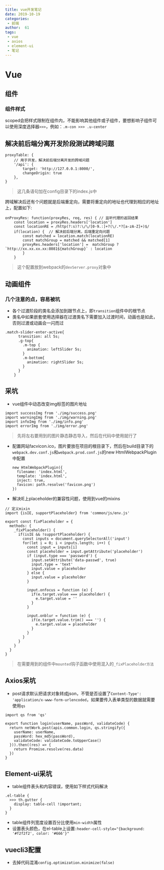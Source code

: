 ```yaml
--- 
title: vue开发笔记
date: 2019-10-19
categories: 
 - 前端
author:  61
tags: 
 - vue
 - axios
 - element-ui
 - 笔记
---
```


# Vue

## 组件

### 组件样式

scoped会把样式限制在组件内，不能影响其他组件或子组件，要想影响子组件可以使用深度选择器`>>>`，例如：`.m-con >>> .u-center`

## 解决前后端分离开发阶段测试跨域问题

```
proxyTable: {
    // 用于开发，解决前后端分离开发的跨域问题
    '/api': {
        target: 'http://127.0.0.1:8000/',
        changeOrigin: true
    },
}
```

> 这几条语句加在config目录下的index.js中

跨域解决后还有个问题就是后端重定向，需要将重定向的地址也代理到相应的地址上，配置如下:

```
onProxyRes: function(proxyRes, req, res) { // 监听代理的返回结果
    const location = proxyRes.headers['location']
    const locationRE = /http(?:s)?:\/\/[0-9.:]+?(\/.*?[a-zA-Z]+)$/
    if(location) {  // 解决前后端分离，后端重定向问题
        const matched = location.match(locationRE)
        const matchGroup = matched && matched[1]
        proxyRes.headers['location'] =  matchGroup ? `http://xx.xx.xx.xx:8081${matchGroup}` : location
        }
    }
```

> 这个配置放到webpack的`devServer.proxy`对象中



## 动画组件

### 几个注意的点，容易被坑

+ 各个过渡阶段的类名会添加到跟节点上，即`transition`组件中的根节点
+ 类名中如果嵌套使用选择器在过渡类名下需要加入过渡时间，动画也是如此，否则过渡或动画会一闪而过

```
.match-slider-enter-active{
      transition: all 5s;
      .g-top{
        .m-top {
          animation: leftSlider 5s;
        }
        .m-bottom{
          animation: rightSlider 5s;
        }
      }
    }
```

## 采坑

+ vue组件中动态改变img标签的图片地址

```
import successImg from './img/success.png'
import warningImg from './img/warning.png'
import infoImg from './img/info.png'
import errorImg from './img/error.png'
```

> 先将左右要用到的图片静态静态导入，然后在代码中使用就行了

+ 配置网站facvicon.ico，图片要放在项目的根目录下，然后在build目录下的`webpack.dev.conf.js`和`webpack.prod.conf.js`的new HtmlWebpackPlugin中配置

  ```
  new HtmlWebpackPlugin({
    filename: 'index.html',
    template: 'index.html',
    inject: true,
    favicon: path.resolve('favicon.png')
  })
  ```

+ 解决IE上placeholder的兼容性问题，使用到vue的mixins

```
// 定义mixin
import {isIE, supportPlaceholder} from 'common/js/env.js'

export const fixPlaceholder = {
  methods: {
    _fixPlaceholder() {
      if(isIE && !supportPlaceholder) {
        const inputs = document.querySelectorAll('input')
        for(let i = 0; i < inputs.length; i++) {
          const input = inputs[i]
          const placeholder = input.getAttribute('placeholder')
          if (input.type === 'password') {
            input.setAttribute('data-passwd', true)
            input.type = 'text'
            input.value = placeholder
          } else {
            input.value = placeholder
          }

          input.onfocus = function (e) {
            if(e.target.value === placeholder) {
              e.target.value = ''
            }
          }

          input.onblur = function (e) {
            if(e.target.value.trim() === '') {
              e.target.value = placeholder
            }
          }
        }
      }
    }
  }
}
```

> 在需要用到的组件中`mounted`钩子函数中使用混入的`_fixPlaceholder方法`



## Axios采坑

+ post请求默认把请求对象转成json，不管是否设置了`Content-Type': 'application/x-www-form-urlencoded`，如果要传入表单类型的数据就需要使用`qs`

```
import qs from 'qs'

export function login(userName, passWord, validateCode) {
  return netWork.post(apis.common.login, qs.stringify({
    userName: userName,
    passWord: hex_md5(passWord),
    validateCode: validateCode.toUpperCase()
  })).then((res) => {
    return Promise.resolve(res.data)
  })
}
```

## Element-ui采坑

+ table组件表头和内容错误，使用如下样式代码解决

```
.el-table {
  >>> th.gutter {
    display: table-cell !important;
  }
}
```

+ table组件列宽度设置百分比使用`min-width`属性
+ 设置表头颜色，在el-table上设置`:header-cell-style="{background: '#f2f2f2', color: '#666'}"`

## vuecli3配置

+ 去掉代码混淆`config.optimization.minimize(false)`
